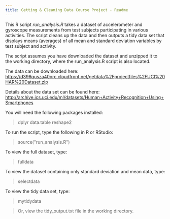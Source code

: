 ```yaml
---
title: Getting & Cleaning Data Course Project - Readme
---
```


This R script *run_analysis.R* takes a dataset of accelerometer and gyroscope measurements from test subjects participating in various activities. The script cleans up the data and then outputs a tidy data set that displays means (averages) of all mean and standard deviation variables by test subject and activity.

The script assumes you have downloaded the dataset and unzipped it to the working directory, where the run_analysis.R script is also located.

The data can be downloaded here:
https://d396qusza40orc.cloudfront.net/getdata%2Fprojectfiles%2FUCI%20HAR%20Dataset.zip

Details about the data set can be found here:
http://archive.ics.uci.edu/ml/datasets/Human+Activity+Recognition+Using+Smartphones

You will need the following packages installed:

> dplyr
> data.table
> reshape2

To run the script, type the following in R or RStudio:
> source("run_analysis.R")

To view the full dataset, type:
> fulldata

To view the dataset containing only standard deviation and mean data, type:
> selectdata

To view the tidy data set, type:
> mytidydata

> Or, view the tidy_output.txt file in the working directory.   



